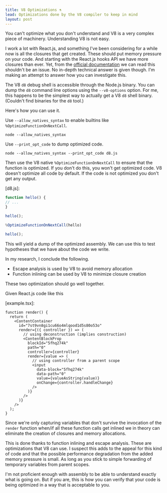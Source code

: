 ```yaml
---
title: V8 Optimizations ⚗️
lead: Optimizations done by the V8 compiler to keep in mind
layout: post
---
```


You can't optimize what you don't understand and V8 is a very complex piece of machinery. Understanding V8 is not easy.

I work a lot with React.js, and something I've been considering for a while now is all the closures that get created. These should put memory pressure on your code. And starting with the React.js hooks API we have more closures than ever. Yet, from the [official documentation](https://reactjs.org/docs/hooks-faq.html#are-hooks-slow-because-of-creating-functions-in-render) we can read this shouldn't be an issue. No in-depth technical answer is given though. I'm making an attempt to answer how you can investigate this.

The V8 `d8` debug shell is accessible through the Node.js binary. You can dump the `d8` command line options using the `--v8-options` option. For me, this happens to be the simplest way to actually get a V8 `d8` shell binary. (Couldn't find binaries for the `d8` tool.)

Here's how you can use it.

Use `--allow_natives_syntax` to enable builtins like `%OptimizeFunctionOnNextCall`.

```
node --allow_natives_syntax
```

Use `--print_opt_code` to dump optimized code.

```
node --allow_natives_syntax --print_opt_code d8.js
```

Then use the V8 native `%OptimizeFunctionOnNextCall` to ensure that the function is optimized. If you don't do this, you won't get optimized code. V8 doesn't optimize all code by default. If the code is not optimized you don't get any output.

\[d8.js\]:

```js
function hello() {
// ...
}

hello();

%OptimizeFunctionOnNextCall(hello)

hello();
```

This will yield a dump of the optimized assembly. We can use this to test hypotheses that we have about the code we write.

In my research, I conclude the following.

- Escape analysis is used by V8 to avoid memory allocation
- Function inlining can be used by V8 to minimize closure creation

These two optimization should go well together.

Given React.js code like this

\[example.tsx\]:

```tsx
function render() {
  return (
    <ContentContainer
      id="7st9vn8gi1cu66o4mlqood1d5s80o53o"
      render={({ controller }) => (
        // using deconstruction (implies construction)
        <ContentBlockProp
          blockId="5fhq274k"
          path="0"
          controller={controller}
          render={value => (
            // using controller from a parent scope
            <input
              data-block="5fhq274k"
              data-path="0"
              value={valueAsString(value)}
              onChange={controller.handleChange}
            />
          )}
        />
      )}
    />
  );
}
```

Since we're only capturing variables that don't survive the invocation of the `render` function when/if all these function calls get inlined we in theory can eliminate the creation of closures and memory allocations.

This is done thanks to function inlining and escape analysis. These are optimizations that V8 can use. I suspect this adds to the appeal for this kind of code and that the possible performance degradation from the added memory pressure is small. As long as you stick to simple forwarding of temporary variables from parent scopes.

I'm not proficient enough with assembly to be able to understand exactly what is going on. But if you are, this is how you can verify that your code is being optimized in a way that is acceptable to you.
